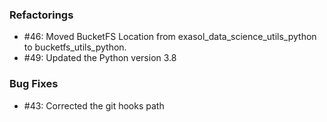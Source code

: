 ### Refactorings

  - #46: Moved BucketFS Location from exasol_data_science_utils_python to bucketfs_utils_python.
  - #49: Updated the Python version 3.8

### Bug Fixes

  - #43: Corrected the git hooks path